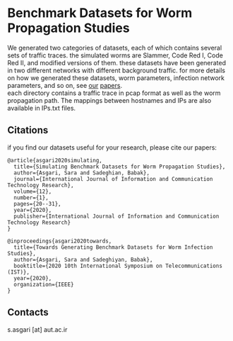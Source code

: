# Benchmark Datasets for Worm Propagation Studies
We generated two categories of datasets, each of which contains several sets of traffic traces. the simulated worms are Slammer, Code Red I, Code Red II, and modified versions of them. these datasets have been generated in two different networks with different background traffic. for more details on how we generated these datasets, worm parameters, infection network parameters, and so on, see [our](http://ijict.itrc.ac.ir/browse.php?a_code=A-10-3560-1&sid=1&slc_lang=en&ftxt=1&pure_pdf=1) [papers](https://ieeexplore.ieee.org/document/9345845).<br />
each directory contains a traffic trace in pcap format as well as the worm propagation path. The mappings between hostnames and IPs are also available in IPs.txt files.

## Citations
if you find our datasets useful for your research, please cite our papers:<br />
```
@article{asgari2020simulating,
  title={Simulating Benchmark Datasets for Worm Propagation Studies},
  author={Asgari, Sara and Sadeghian, Babak},
  journal={International Journal of Information and Communication Technology Research},
  volume={12},
  number={1},
  pages={20--31},
  year={2020},
  publisher={International Journal of Information and Communication Technology Research}
}
```
```
@inproceedings{asgari2020towards,
  title={Towards Generating Benchmark Datasets for Worm Infection Studies},
  author={Asgari, Sara and Sadeghiyan, Babak},
  booktitle={2020 10th International Symposium on Telecommunications (IST)},
  year={2020},
  organization={IEEE}
}
```
## Contacts
s.asgari [at] aut.ac.ir
